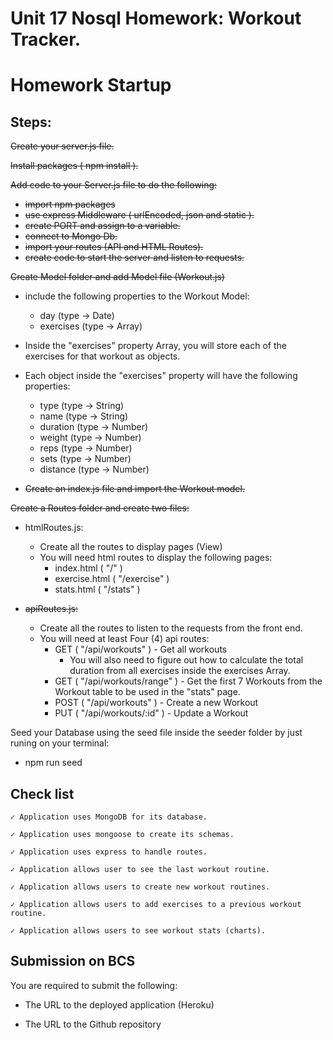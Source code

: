 # Unit 17 Nosql Homework: Workout Tracker.
# Homework Startup

## Steps:

<del>Create your server.js file.</del>

<del>Install packages ( npm install ).</del>

<del>Add code to your Server.js file to do the following:</del>
- <del>import npm packages</del>
- <del>use express Middleware ( urlEncoded, json and static ).</del>
- <del>create PORT and assign to a variable.</del>
- <del>connect to Mongo Db.</del>
- <del>import your routes (API and HTML Routes).</del>
- <del>create code to start the server and listen to requests.</del>


<del>Create Model folder and add Model file (Workout.js)</del>
- include the following properties to the Workout Model:
    - day (type -> Date)
    - exercises (type -> Array)

- Inside the "exercises" property Array, you will store each of the exercises for that workout as objects.
- Each object inside the "exercises" property will have the following properties:
    - type (type -> String)
    - name (type -> String)
    - duration (type -> Number)
    - weight (type -> Number)
    - reps (type -> Number)
    - sets (type -> Number)
    - distance (type -> Number)
- <del>Create an index.js file and import the Workout model.</del>


<del>Create a Routes folder and create two files:</del>
-   htmlRoutes.js:
    - Create all the routes to display pages (View)
    - You will need html routes to display the following pages:
        - index.html ( "/" )
        - exercise.html ( "/exercise" )
        - stats.html ( "/stats" )

-   <del>apiRoutes.js:</del>
    - Create all the routes to listen to the requests from the front end.
    - You will need at least Four (4) api routes:
        - GET ( "/api/workouts" ) - Get all workouts
            - You will also need to figure out how to calculate the total duration from all exercises inside the exercises Array.
        - GET ( "/api/workouts/range" ) - Get the first 7 Workouts from the Workout table to be used in the "stats" page.
        - POST ( "/api/workouts" ) - Create a new Workout
        - PUT ( "/api/workouts/:id" ) - Update a Workout

Seed your Database using the seed file inside the seeder folder by just runing on your terminal:
-   npm run seed


## Check list
```
✓ Application uses MongoDB for its database.

✓ Application uses mongoose to create its schemas.

✓ Application uses express to handle routes.

✓ Application allows user to see the last workout routine.

✓ Application allows users to create new workout routines.

✓ Application allows users to add exercises to a previous workout routine.

✓ Application allows users to see workout stats (charts).

```

## Submission on BCS

You are required to submit the following:

* The URL to the deployed application (Heroku)

* The URL to the Github repository
